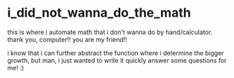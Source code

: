 # i_did_not_wanna_do_the_math
this is where i automate math that i don't wanna do by hand/calculator. thank you, computer!! you are my friend!!

i know that i can further abstract the function where i determine the bigger growth, but man, i just wanted to write it quickly answer some questions for me! :)

